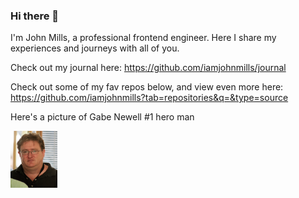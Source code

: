 ### Hi there 👋

I'm John Mills, a professional frontend engineer. Here I share my experiences and journeys with all of you. 

Check out my journal here: https://github.com/iamjohnmills/journal

Check out some of my fav repos below, and view even more here: https://github.com/iamjohnmills?tab=repositories&q=&type=source

Here's a picture of Gabe Newell #1 hero man

<img src="https://raw.githubusercontent.com/iamjohnmills/iamjohnmills/main/Gabe_newell.jpeg" width="75" />
